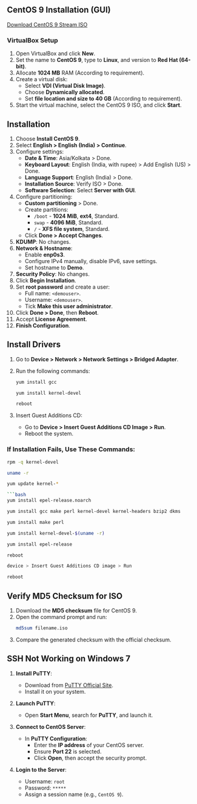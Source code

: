 ## CentOS 9 Installation (GUI)
[Download CentOS 9 Stream ISO](https://mirror.stream.centos.org/9-stream/BaseOS/x86_64/iso/CentOS-Stream-9-20250210.0-x86_64-dvd1.iso)

### VirtualBox Setup

1. Open VirtualBox and click **New**.
2. Set the name to **CentOS 9**, type to **Linux**, and version to **Red Hat (64-bit)**.
3. Allocate **1024 MB** RAM (According to requirement).
4. Create a virtual disk:
   - Select **VDI (Virtual Disk Image)**.
   - Choose **Dynamically allocated**.
   - Set **file location and size to 40 GB** (According to requirement).
5. Start the virtual machine, select the CentOS 9 ISO, and click **Start**.

## Installation

1. Choose **Install CentOS 9**.
2. Select **English > English (India) > Continue**.
3. Configure settings:
   - **Date & Time**: Asia/Kolkata > Done.
   - **Keyboard Layout**: English (India, with rupee) > Add English (US) > Done.
   - **Language Support**: English (India) > Done.
   - **Installation Source**: Verify ISO > Done.
   - **Software Selection**: Select **Server with GUI**.
4. Configure partitioning:
   - **Custom partitioning** > Done.
   - Create partitions:
     - `/boot` - **1024 MiB**, **ext4**, Standard.
     - `swap` - **4096 MiB**, Standard.
     - `/` - **XFS file system**, Standard.
   - Click **Done > Accept Changes**.
5. **KDUMP**: No changes.
6. **Network & Hostname**:
   - Enable **enp0s3**.
   - Configure IPv4 manually, disable IPv6, save settings.
   - Set hostname to **Demo**.
7. **Security Policy**: No changes.
8. Click **Begin Installation**.
9. Set **root password** and create a user:
   - Full name: `<demouser>`.
   - Username: `<demouser>`.
   - Tick **Make this user administrator**.
10. Click **Done > Done**, then **Reboot**.
11. Accept **License Agreement**.
12. **Finish Configuration**.

## Install Drivers

1. Go to **Device > Network > Network Settings > Bridged Adapter**.
2. Run the following commands:
   ```bash
   yum install gcc
   ```
   
   ```bash
   yum install kernel-devel
   ```

   ```bash
   reboot
   ```
   
4. Insert Guest Additions CD:
   - Go to **Device > Insert Guest Additions CD Image > Run**.
   - Reboot the system.

### If Installation Fails, Use These Commands:

```bash
rpm -q kernel-devel
```

```bash
uname -r
```

```bash
yum update kernel-*

```bash
yum install epel-release.noarch
```

```bash
yum install gcc make perl kernel-devel kernel-headers bzip2 dkms
```

```bash
yum install make perl
```

```bash
yum install kernel-devel-$(uname -r)
```

```bash
yum install epel-release
```

```bash
reboot
```

```bash
device > Insert Guest Additions CD image > Run
```

```bash
reboot
```

## Verify MD5 Checksum for ISO

1. Download the **MD5 checksum** file for CentOS 9.
2. Open the command prompt and run:
   ```bash
   md5sum filename.iso
   ```
3. Compare the generated checksum with the official checksum.

## SSH Not Working on Windows 7

1. **Install PuTTY**:
   - Download from [PuTTY Official Site](https://www.chiark.greenend.org.uk/~sgtatham/putty/latest.html).
   - Install it on your system.

2. **Launch PuTTY**:
   - Open **Start Menu**, search for **PuTTY**, and launch it.

3. **Connect to CentOS Server**:
   - In **PuTTY Configuration**:
     - Enter the **IP address** of your CentOS server.
     - Ensure **Port 22** is selected.
     - Click **Open**, then accept the security prompt.

4. **Login to the Server**:
   - Username: `root`
   - Password: `*****`
   - Assign a session name (e.g., `CentOS 9`).
